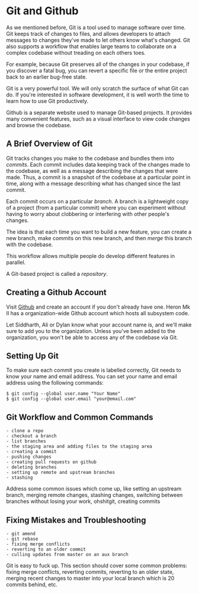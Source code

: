 # Git and Github

As we mentioned before, Git is a tool used to manage software over time. Git
keeps track of changes to files, and allows developers to attach messages to
changes they've made to let others know what's changed. Git also supports a
workflow that enables large teams to collaborate on a complex codebase without
treading on each others toes.

For example, because Git preserves all of the changes in your codebase, if you
discover a fatal bug, you can revert a specific file or the entire project back
to an earlier bug-free state.

Git is a very powerful tool. We will only scratch the surface of what Git
can do. If you're interested in software development, it is well worth the
time to learn how to use Git productively.

Github is a separate website used to manage Git-based projects. It provides many
convenient features, such as a visual interface to view code changes and browse
the codebase.

## A Brief Overview of Git

Git tracks changes you make to the codebase and bundles them into *commits*.
Each commit includes data keeping track of the changes made to the codebase, as
well as a message describing the changes that were made. Thus, a commit is a
snapshot of the codebase at a particular point in time, along with a message
describing what has changed since the last commit.

Each commit occurs on a particular *branch*. A branch is a lightweight copy of a
project (from a particular commit) where you can experiment without having to
worry about clobbering or interfering with other people's changes.

The idea is that each time you want to build a new feature, you can create a
new branch, make commits on this new branch, and then *merge* this branch
with the codebase.

This workflow allows multiple people do develop different features in parallel.

A Git-based project is called a *repository*.

## Creating a Github Account

Visit [Github](https://github.com/) and create an account if you don't already
have one. Heron Mk II has a organization-wide Github account which hosts all
subsystem code.

Let Siddharth, Ali or Dylan know what your account name is, and we'll make sure
to add you to the organization. Unless you've been added to the organization,
you won't be able to access any of the codebase via Git.

## Setting Up Git

To make sure each commit you create is labelled correctly, Git needs to know
your name and email address. You can set your name and email address using
the following commands:

```
$ git config --global user.name "Your Name"
$ git config --global user.email "your@email.com"
```

## Git Workflow and Common Commands

    - clone a repo
    - checkout a branch
    - list branches
    - the staging area and adding files to the staging area
    - creating a commit
    - pushing changes
    - creating pull requests on github
    - deleting branches
    - setting up remote and upstream branches
    - stashing

Address some common issues which come up, like setting an upstream branch,
merging remote changes, stashing changes, switching between branches without
losing your work, ohshitgit, creating commits

## Fixing Mistakes and Troubleshooting

    - git amend
    - git rebase
    - fixing merge conflicts
    - reverting to an older commit
    - culling updates from master on an aux branch

Git is easy to fuck up. This section should cover some common problems: fixing
merge conflicts, reverting commits, reverting to an older state, merging recent
changes to master into your local branch which is 20 commits behind, etc.
